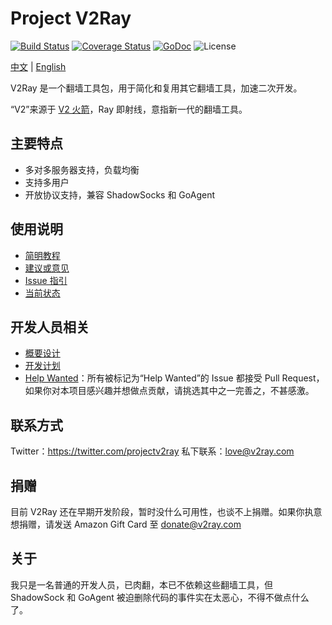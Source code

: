 # Project V2Ray

[![Build Status](https://travis-ci.org/v2ray/v2ray-core.svg?branch=master)](https://travis-ci.org/v2ray/v2ray-core)
[![Coverage Status](https://coveralls.io/repos/v2ray/v2ray-core/badge.svg?branch=master&service=github)](https://coveralls.io/github/v2ray/v2ray-core?branch=master)
[![GoDoc](https://godoc.org/github.com/v2ray/v2ray-core?status.svg)](https://godoc.org/github.com/v2ray/v2ray-core)
![License](https://img.shields.io/github/license/v2ray/v2ray-core.svg)

[中文](https://github.com/V2Ray/v2ray-core/blob/master/README.md) | [English](https://github.com/V2Ray/v2ray-core/blob/master/spec/en/README.md)

V2Ray 是一个翻墙工具包，用于简化和复用其它翻墙工具，加速二次开发。

“V2”来源于 [V2 火箭](https://zh.wikipedia.org/wiki/V-2%E7%81%AB%E7%AE%AD)，Ray 即射线，意指新一代的翻墙工具。

## 主要特点
* 多对多服务器支持，负载均衡
* 支持多用户
* 开放协议支持，兼容 ShadowSocks 和 GoAgent

## 使用说明
* [简明教程](https://github.com/V2Ray/v2ray-core/blob/master/spec/guide.md)
* [建议或意见](https://github.com/v2ray/v2ray-core/issues)
* [Issue 指引](https://github.com/V2Ray/v2ray-core/blob/master/spec/issue.md)
* [当前状态](https://github.com/V2Ray/v2ray-core/blob/master/spec/status.md)

## 开发人员相关
* [概要设计](https://github.com/V2Ray/v2ray-core/blob/master/spec/design.md)
* [开发计划](https://github.com/V2Ray/v2ray-core/blob/master/spec/roadmap.md)
* [Help Wanted](https://github.com/v2ray/v2ray-core/labels/help%20wanted)：所有被标记为“Help Wanted”的 Issue 都接受 Pull Request，如果你对本项目感兴趣并想做点贡献，请挑选其中之一完善之，不甚感激。

## 联系方式
Twitter：https://twitter.com/projectv2ray
私下联系：love@v2ray.com

## 捐赠
目前 V2Ray 还在早期开发阶段，暂时没什么可用性，也谈不上捐赠。如果你执意想捐赠，请发送 Amazon Gift Card 至 donate@v2ray.com

## 关于
我只是一名普通的开发人员，已肉翻，本已不依赖这些翻墙工具，但 ShadowSock 和 GoAgent 被迫删除代码的事件实在太恶心，不得不做点什么了。
